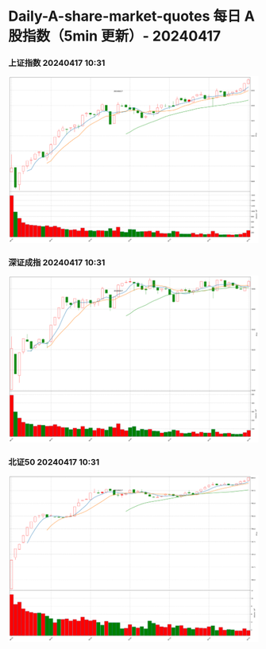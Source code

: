 
# Daily-A-share-market-quotes 每日 A 股指数（5min 更新）- 20240417

### 上证指数 20240417 10:31
![](./fig/2024/4/20240417-sh000001.png)

### 深证成指 20240417 10:31
![](./fig/2024/4/20240417-sz399001.png)

### 北证50 20240417 10:31
![](./fig/2024/4/20240417-bj899050.png)
